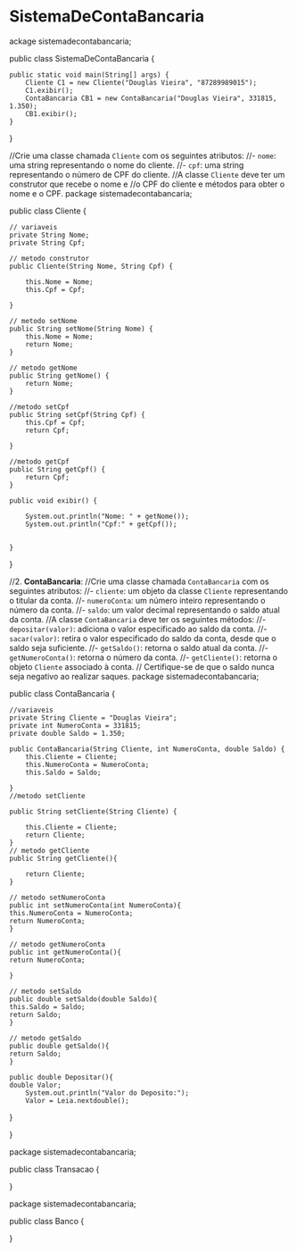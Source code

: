 # SistemaDeContaBancaria

ackage sistemadecontabancaria;


public class SistemaDeContaBancaria {

    
    public static void main(String[] args) {
        Cliente C1 = new Cliente("Douglas Vieira", "87289989015");
        C1.exibir();
        ContaBancaria CB1 = new ContaBancaria("Douglas Vieira", 331815, 1.350);
        CB1.exibir();
    }
    
}

//Crie uma classe chamada `Cliente` com os seguintes atributos:
//- `nome`: uma string representando o nome do cliente.
//- `cpf`: uma string representando o número de CPF do cliente.
//A classe `Cliente` deve ter um construtor que recebe o nome e 
//o CPF do cliente e métodos para obter o nome e o CPF.
package sistemadecontabancaria;

public class Cliente {

    // variaveis
    private String Nome;
    private String Cpf;

    // metodo construtor
    public Cliente(String Nome, String Cpf) {

        this.Nome = Nome;
        this.Cpf = Cpf;

    }

    // metodo setNome
    public String setNome(String Nome) {
        this.Nome = Nome;
        return Nome;
    }

    // metodo getNome
    public String getNome() {
        return Nome;
    }

    //metodo setCpf
    public String setCpf(String Cpf) {
        this.Cpf = Cpf;
        return Cpf;

    }

    //metodo getCpf
    public String getCpf() {
        return Cpf;
    }

    public void exibir() {

        System.out.println("Nome: " + getNome());
        System.out.println("Cpf:" + getCpf());
        

    }
}


//2. **ContaBancaria**:
//Crie uma classe chamada `ContaBancaria` com os seguintes atributos:
//- `cliente`: um objeto da classe `Cliente` representando o titular da conta.
//- `numeroConta`: um número inteiro representando o número da conta.
//- `saldo`: um valor decimal representando o saldo atual da conta.
//A classe `ContaBancaria` deve ter os seguintes métodos:
//- `depositar(valor)`: adiciona o valor especificado ao saldo da conta.
//- `sacar(valor)`: retira o valor especificado do saldo da conta, desde que o saldo seja suficiente.
//- `getSaldo()`: retorna o saldo atual da conta.
//- `getNumeroConta()`: retorna o número da conta.
//- `getCliente()`: retorna o objeto `Cliente` associado à conta.
// Certifique-se de que o saldo nunca seja negativo ao realizar saques.
package sistemadecontabancaria;

public class ContaBancaria {

    //variaveis
    private String Cliente = "Douglas Vieira";
    private int NumeroConta = 331815;
    private double Saldo = 1.350;

    public ContaBancaria(String Cliente, int NumeroConta, double Saldo) {
        this.Cliente = Cliente;
        this.NumeroConta = NumeroConta;
        this.Saldo = Saldo;

    }
    //metodo setCliente

    public String setCliente(String Cliente) {

        this.Cliente = Cliente;
        return Cliente;
    }
    // metodo getCliente 
    public String getCliente(){
    
        return Cliente;
    }
    
    // metodo setNumeroConta
    public int setNumeroConta(int NumeroConta){
    this.NumeroConta = NumeroConta;
    return NumeroConta;
    }
    
    // metodo getNumeroConta
    public int getNumeroConta(){
    return NumeroConta;
    
    }
    
    // metodo setSaldo
    public double setSaldo(double Saldo){
    this.Saldo = Saldo;
    return Saldo;
    }
    
    // metodo getSaldo
    public double getSaldo(){
    return Saldo;
    }
    
    public double Depositar(){
    double Valor;
        System.out.println("Valor do Deposito:");
        Valor = Leia.nextdouble();
        
        
 }

}


package sistemadecontabancaria;


public class Transacao {
    
}


package sistemadecontabancaria;


public class Banco {
    
}
